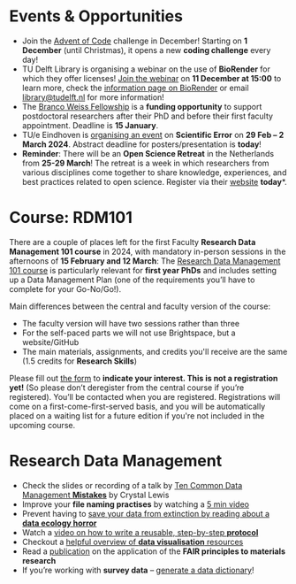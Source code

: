 # Events & Opportunities
* Join the [Advent of Code](https://vu-nl.libcal.com/event/4120296) challenge in December!
Starting on **1 December** (until Christmas), it opens a new **coding challenge** every day!
* TU Delft Library is organising a webinar on the use of **BioRender** for which they offer licenses!
[Join the webinar](URL) on **11 December at 15:00** to learn more, check the [information page on BioRender](https://www.tudelft.nl/en/library/library-for-researchers/library-for-researchers/publishing-outreach/biorender) or email library@tudelft.nl for more information!
* The [Branco Weiss Fellowship](https://brancoweissfellowship.org/) is a **funding opportunity** to support postdoctoral researchers after their PhD and before their first faculty appointment.
Deadline is **15 January**.
* TU/e Eindhoven is [organising an event]( https://www.eurandom.tue.nl/event/perspectives-on-scientific-error/) on **Scientific Error** on **29 Feb – 2 March 2024**.
Abstract deadline for posters/presentation is **today**!
* **Reminder**: There will be an **Open Science Retreat** in the Netherlands from **25-29 March**!
The retreat is a week in which researchers from various disciplines come together to share knowledge, experiences, and best practices related to open science.
Register via their [website](https://openscienceretreat.eu/) **today***.

# Course: RDM101 
There are a couple of places left for the first Faculty **Research Data Management 101 course** in 2024, with mandatory in-person sessions in the afternoons of **15 February and 12 March**:
The [Research Data Management 101 course](https://www.tudelft.nl/en/library/research-data-management/r/training-events/training-for-researchers/research-data-management-101) is particularly relevant for **first year PhDs** and includes setting up a Data Management Plan (one of the requirements you’ll have to complete for your Go-No/Go!). 

Main differences between the central and faculty version of the course:

* The faculty version will have two sessions rather than three 
* For the self-paced parts we will not use Brightspace, but a website/GitHub
* The main materials, assignments, and credits you'll receive are the same (1.5 credits for **Research Skills**)

Please fill out [the form](URL) to **indicate your interest. This is not a registration yet!** 
(So please don’t deregister from the central course if you’re registered). 
You’ll be contacted when you are registered. 
Registrations will come on a first-come-first-served basis, and you will be automatically placed on a waiting list for a future edition if you're not included in the upcoming course. 

# Research Data Management
* Check the slides or recording of a talk by [Ten Common Data Management **Mistakes**](https://cghlewis.com/talk/sssp_ecf/) by Crystal Lewis 
* Improve your **file naming practises** by watching a [5 min video](https://youtu.be/ES1LTlnpLMk)
* Prevent having to [save your data from extinction by reading about a **data ecology horror**](https://www.the-scientist.com/notebook/inside-the-project-trying-to-save-datasets-from-extinction-70690)
* Watch a [video on how to write a reusable, step-by-step **protocol**](https://www.youtube.com/watch?v=aKiXFzj15dg&list=PLWb8IFSVeQ620plPweZIQSGQODpGOww8r&index=5) 
* Checkout a [helpful overview of **data visualisation** resources](https://the-turing-way.netlify.app/reproducible-research/rdm/rdm-visualisation) 
* Read a [publication](https://doi.org/10.1038/s41586-022-04501-x) on the application of the **FAIR principles to materials research**
* If you’re working with **survey data** – [generate a data dictionary](https://doi.org/10.1177/2515245920928007)!
  
